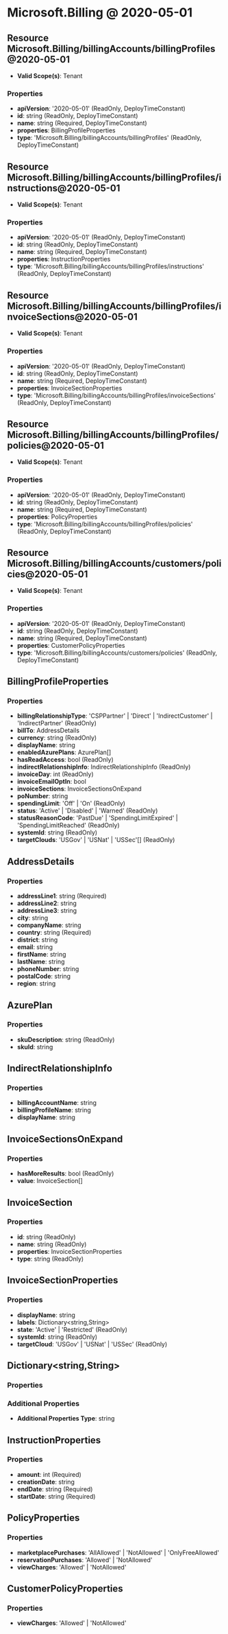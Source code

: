 # Microsoft.Billing @ 2020-05-01

## Resource Microsoft.Billing/billingAccounts/billingProfiles@2020-05-01
* **Valid Scope(s)**: Tenant
### Properties
* **apiVersion**: '2020-05-01' (ReadOnly, DeployTimeConstant)
* **id**: string (ReadOnly, DeployTimeConstant)
* **name**: string (Required, DeployTimeConstant)
* **properties**: BillingProfileProperties
* **type**: 'Microsoft.Billing/billingAccounts/billingProfiles' (ReadOnly, DeployTimeConstant)

## Resource Microsoft.Billing/billingAccounts/billingProfiles/instructions@2020-05-01
* **Valid Scope(s)**: Tenant
### Properties
* **apiVersion**: '2020-05-01' (ReadOnly, DeployTimeConstant)
* **id**: string (ReadOnly, DeployTimeConstant)
* **name**: string (Required, DeployTimeConstant)
* **properties**: InstructionProperties
* **type**: 'Microsoft.Billing/billingAccounts/billingProfiles/instructions' (ReadOnly, DeployTimeConstant)

## Resource Microsoft.Billing/billingAccounts/billingProfiles/invoiceSections@2020-05-01
* **Valid Scope(s)**: Tenant
### Properties
* **apiVersion**: '2020-05-01' (ReadOnly, DeployTimeConstant)
* **id**: string (ReadOnly, DeployTimeConstant)
* **name**: string (Required, DeployTimeConstant)
* **properties**: InvoiceSectionProperties
* **type**: 'Microsoft.Billing/billingAccounts/billingProfiles/invoiceSections' (ReadOnly, DeployTimeConstant)

## Resource Microsoft.Billing/billingAccounts/billingProfiles/policies@2020-05-01
* **Valid Scope(s)**: Tenant
### Properties
* **apiVersion**: '2020-05-01' (ReadOnly, DeployTimeConstant)
* **id**: string (ReadOnly, DeployTimeConstant)
* **name**: string (Required, DeployTimeConstant)
* **properties**: PolicyProperties
* **type**: 'Microsoft.Billing/billingAccounts/billingProfiles/policies' (ReadOnly, DeployTimeConstant)

## Resource Microsoft.Billing/billingAccounts/customers/policies@2020-05-01
* **Valid Scope(s)**: Tenant
### Properties
* **apiVersion**: '2020-05-01' (ReadOnly, DeployTimeConstant)
* **id**: string (ReadOnly, DeployTimeConstant)
* **name**: string (Required, DeployTimeConstant)
* **properties**: CustomerPolicyProperties
* **type**: 'Microsoft.Billing/billingAccounts/customers/policies' (ReadOnly, DeployTimeConstant)

## BillingProfileProperties
### Properties
* **billingRelationshipType**: 'CSPPartner' | 'Direct' | 'IndirectCustomer' | 'IndirectPartner' (ReadOnly)
* **billTo**: AddressDetails
* **currency**: string (ReadOnly)
* **displayName**: string
* **enabledAzurePlans**: AzurePlan[]
* **hasReadAccess**: bool (ReadOnly)
* **indirectRelationshipInfo**: IndirectRelationshipInfo (ReadOnly)
* **invoiceDay**: int (ReadOnly)
* **invoiceEmailOptIn**: bool
* **invoiceSections**: InvoiceSectionsOnExpand
* **poNumber**: string
* **spendingLimit**: 'Off' | 'On' (ReadOnly)
* **status**: 'Active' | 'Disabled' | 'Warned' (ReadOnly)
* **statusReasonCode**: 'PastDue' | 'SpendingLimitExpired' | 'SpendingLimitReached' (ReadOnly)
* **systemId**: string (ReadOnly)
* **targetClouds**: 'USGov' | 'USNat' | 'USSec'[] (ReadOnly)

## AddressDetails
### Properties
* **addressLine1**: string (Required)
* **addressLine2**: string
* **addressLine3**: string
* **city**: string
* **companyName**: string
* **country**: string (Required)
* **district**: string
* **email**: string
* **firstName**: string
* **lastName**: string
* **phoneNumber**: string
* **postalCode**: string
* **region**: string

## AzurePlan
### Properties
* **skuDescription**: string (ReadOnly)
* **skuId**: string

## IndirectRelationshipInfo
### Properties
* **billingAccountName**: string
* **billingProfileName**: string
* **displayName**: string

## InvoiceSectionsOnExpand
### Properties
* **hasMoreResults**: bool (ReadOnly)
* **value**: InvoiceSection[]

## InvoiceSection
### Properties
* **id**: string (ReadOnly)
* **name**: string (ReadOnly)
* **properties**: InvoiceSectionProperties
* **type**: string (ReadOnly)

## InvoiceSectionProperties
### Properties
* **displayName**: string
* **labels**: Dictionary<string,String>
* **state**: 'Active' | 'Restricted' (ReadOnly)
* **systemId**: string (ReadOnly)
* **targetCloud**: 'USGov' | 'USNat' | 'USSec' (ReadOnly)

## Dictionary<string,String>
### Properties
### Additional Properties
* **Additional Properties Type**: string

## InstructionProperties
### Properties
* **amount**: int (Required)
* **creationDate**: string
* **endDate**: string (Required)
* **startDate**: string (Required)

## PolicyProperties
### Properties
* **marketplacePurchases**: 'AllAllowed' | 'NotAllowed' | 'OnlyFreeAllowed'
* **reservationPurchases**: 'Allowed' | 'NotAllowed'
* **viewCharges**: 'Allowed' | 'NotAllowed'

## CustomerPolicyProperties
### Properties
* **viewCharges**: 'Allowed' | 'NotAllowed'

